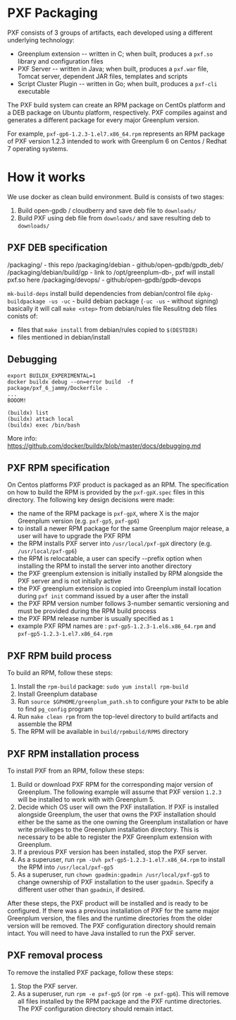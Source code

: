 PXF Packaging
============

PXF consists of 3 groups of artifacts, each developed using a different underlying technology:

* Greenplum extension -- written in C; when built, produces a `pxf.so` library and configuration files
* PXF Server -- written in Java; when built, produces a `pxf.war` file, Tomcat server, dependent JAR files, templates and scripts
* Script Cluster Plugin -- written in Go; when built, produces a `pxf-cli` executable

The PXF build system can create an RPM package on CentOs platform and a DEB package on Ubuntu platform,
respectively. PXF compiles against and generates a different package for every major Greenplum version.

For example, `pxf-gp6-1.2.3-1.el7.x86_64.rpm` represents an RPM package of PXF version 1.2.3 intended to work with
Greenplum 6 on Centos / Redhat 7 operating systems.

# How it works

We use docker as clean build environment. Build is consists of two stages:
1. Build open-gpdb / cloudberry and save deb file to `downloads/`
2. Build PXF using deb file from `downloads/` and save resulting deb to `downloads/`

## PXF DEB specification

/packaging/                - this repo
/packaging/debian          - github/open-gpdb/gpdb_deb/
/packaging/debian/build/gp - link to /opt/greenplum-db-<version>, pxf will install pxf.so here
/packaging/devops/         - github/open-gpdb/gpdb-devops

`mk-build-deps` install build dependencies from debian/control file
`dpkg-buildpackage -us -uc` - build debian package (`-uc -us` - without signing)
basically it will call `make <step>` from debian/rules file
Resulitng deb files conists of:
* files that `make install` from debian/rules copied to `$(DESTDIR)`
* files mentioned in debian/install


## Debugging

```
export BUILDX_EXPERIMENTAL=1
docker buildx debug --on=error build  -f package/pxf_6_jammy/Dockerfile .
...
BOOOM!

(buildx) list
(buildx) attach local
(buildx) exec /bin/bash
```

More info: https://github.com/docker/buildx/blob/master/docs/debugging.md


## PXF RPM specification
On Centos platforms PXF product is packaged as an RPM. The specification on how to build the RPM is provided by the
`pxf-gpX.spec` files in this directory. The following key design decisions were made:

* the name of the RPM package is `pxf-gpX`, where X is the major Greenplum version (e.g. `pxf-gp5`, `pxf-gp6`)
* to install a newer RPM package for the same Greenplum major release, a user will have to upgrade the PXF RPM
* the RPM installs PXF server into `/usr/local/pxf-gpX` directory (e.g. `/usr/local/pxf-gp6`)
* the RPM is relocatable, a user can specify --prefix option when installing the RPM to install the server into another directory
* the PXF greenplum extension is initially installed by RPM alongside the PXF server and is not initially active
* the PXF greenplum extension is copied into Greenplum install location during `pxf init` command issued by a user after the install
* the PXF RPM version number follows 3-number semantic versioning and must be provided during the RPM build process
* the PXF RPM release number is usually specified as `1`
* example PXF RPM names are : `pxf-gp5-1.2.3-1.el6.x86_64.rpm` and `pxf-gp5-1.2.3-1.el7.x86_64.rpm` 

## PXF RPM build process

To build an RPM, follow these steps:
1. Install the `rpm-build` package: `sudo yum install rpm-build`
2. Install Greenplum database
3. Run `source $GPHOME/greenplum_path.sh` to configure your `PATH` to be able to find `pg_config` program
4. Run `make clean rpm` from the top-level directory to build artifacts and assemble the RPM
5. The RPM will be available in `build/rpmbuild/RPMS` directory


## PXF RPM installation process
To install PXF from an RPM, follow these steps:
1. Build or download PXF RPM for the corresponding major version of Greenplum. The following example will assume
   that PXF version `1.2.3` will be installed to work with with Greenplum 5.
2. Decide which OS user will own the PXF installation. If PXF is installed alongside Greenplum, the user that owns the PXF
installation should either be the same as the one owning the Greenplum installation or have write privilleges to the
Greenplum installation directory. This is necessary to be able to register the PXF Greenplum extension with Greenplum.
3. If a previous PXF version has been installed, stop the PXF server.
4. As a superuser, run `rpm -Uvh pxf-gp5-1.2.3-1.el7.x86_64.rpm` to install the RPM into `/usr/local/pxf-gp5`
5. As a superuser, run `chown gpadmin:gpadmin /usr/local/pxf-gp5` to change ownership of PXF installation to the user `gpadmin`.
Specify a different user other than `gpadmin`, if desired.

After these steps, the PXF product will be installed and is ready to be configured. If there was a previous installation of
PXF for the same major Greenplum version, the files and the runtime directories from the older version will be removed.
The PXF configuration directory should remain intact. You will need to have Java installed to run the PXF server.

## PXF removal process
To remove the installed PXF package, follow these steps:
1. Stop the PXF server.
2. As a superuser, run `rpm -e pxf-gp5` (or `rpm -e pxf-gp6`). This will remove all files installed by the RPM package
and the PXF runtime directories. The PXF configuration directory should remain intact.
